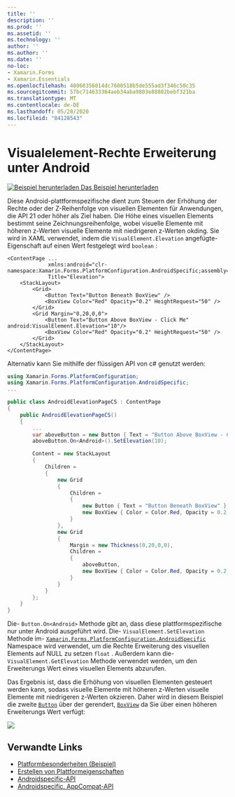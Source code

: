 ```yaml
---
title: ''
description: ''
ms.prod: ''
ms.assetid: ''
ms.technology: ''
author: ''
ms.author: ''
ms.date: ''
no-loc:
- Xamarin.Forms
- Xamarin.Essentials
ms.openlocfilehash: 48060356014dc7600518b5de555ad3f346c50c35
ms.sourcegitcommit: 57bc714633364aeb34aba9803e88802bebf321ba
ms.translationtype: MT
ms.contentlocale: de-DE
ms.lasthandoff: 05/28/2020
ms.locfileid: "84128543"
---
```

# <a name="visualelement-elevation-on-android"></a>Visualelement-Rechte Erweiterung unter Android

[![Beispiel herunterladen](~/media/shared/download.png) Das Beispiel herunterladen](https://docs.microsoft.com/samples/xamarin/xamarin-forms-samples/userinterface-platformspecifics)

Diese Android-plattformspezifische dient zum Steuern der Erhöhung der Rechte oder der Z-Reihenfolge von visuellen Elementen für Anwendungen, die API 21 oder höher als Ziel haben. Die Höhe eines visuellen Elements bestimmt seine Zeichnungsreihenfolge, wobei visuelle Elemente mit höheren z-Werten visuelle Elemente mit niedrigeren z-Werten okding. Sie wird in XAML verwendet, indem die `VisualElement.Elevation` angefügte-Eigenschaft auf einen Wert festgelegt wird `boolean` :

```xaml
<ContentPage ...
             xmlns:android="clr-namespace:Xamarin.Forms.PlatformConfiguration.AndroidSpecific;assembly=Xamarin.Forms.Core"
             Title="Elevation">
    <StackLayout>
        <Grid>
            <Button Text="Button Beneath BoxView" />
            <BoxView Color="Red" Opacity="0.2" HeightRequest="50" />
        </Grid>        
        <Grid Margin="0,20,0,0">
            <Button Text="Button Above BoxView - Click Me" android:VisualElement.Elevation="10"/>
            <BoxView Color="Red" Opacity="0.2" HeightRequest="50" />
        </Grid>
    </StackLayout>
</ContentPage>
```

Alternativ kann Sie mithilfe der flüssigen API von c# genutzt werden:

```csharp
using Xamarin.Forms.PlatformConfiguration;
using Xamarin.Forms.PlatformConfiguration.AndroidSpecific;
...

public class AndroidElevationPageCS : ContentPage
{
    public AndroidElevationPageCS()
    {
        ...
        var aboveButton = new Button { Text = "Button Above BoxView - Click Me" };
        aboveButton.On<Android>().SetElevation(10);

        Content = new StackLayout
        {
            Children =
            {
                new Grid
                {
                    Children =
                    {
                        new Button { Text = "Button Beneath BoxView" },
                        new BoxView { Color = Color.Red, Opacity = 0.2, HeightRequest = 50 }
                    }
                },
                new Grid
                {
                    Margin = new Thickness(0,20,0,0),
                    Children =
                    {
                        aboveButton,
                        new BoxView { Color = Color.Red, Opacity = 0.2, HeightRequest = 50 }
                    }
                }
            }
        };
    }
}
```

Die- `Button.On<Android>` Methode gibt an, dass diese plattformspezifische nur unter Android ausgeführt wird. Die- `VisualElement.SetElevation` Methode im- [`Xamarin.Forms.PlatformConfiguration.AndroidSpecific`](xref:Xamarin.Forms.PlatformConfiguration.AndroidSpecific) Namespace wird verwendet, um die Rechte Erweiterung des visuellen Elements auf NULL zu setzen `float` . Außerdem kann die- `VisualElement.GetElevation` Methode verwendet werden, um den Erweiterungs Wert eines visuellen Elements abzurufen.

Das Ergebnis ist, dass die Erhöhung von visuellen Elementen gesteuert werden kann, sodass visuelle Elemente mit höheren z-Werten visuelle Elemente mit niedrigeren z-Werten okzieren. Daher wird in diesem Beispiel die zweite [`Button`](xref:Xamarin.Forms.Button) über der gerendert, [`BoxView`](xref:Xamarin.Forms.BoxView) da Sie über einen höheren Erweiterungs Wert verfügt:

![](visualelement-elevation-images/elevation.png)

## <a name="related-links"></a>Verwandte Links

- [Platformbesonderheiten (Beispiel)](https://docs.microsoft.com/samples/xamarin/xamarin-forms-samples/userinterface-platformspecifics)
- [Erstellen von Plattformeigenschaften](~/xamarin-forms/platform/platform-specifics/index.md#creating-platform-specifics)
- [Androidspecific-API](xref:Xamarin.Forms.PlatformConfiguration.AndroidSpecific)
- [Androidspecific. AppCompat-API](xref:Xamarin.Forms.PlatformConfiguration.AndroidSpecific.AppCompat)
